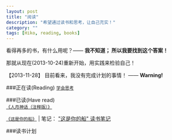 ```yaml
---
layout: post
title: "阅读"
description: "希望通过读书和思考，让自己充实！"
category: ""
tags: [Hiko, reading, books]
---
```

看得再多的书，有什么用呢？—— **我不知道； 所以我要找到这个答案！**

那就从现在(2013-10-24)重新开始，用实践来检验自己！

【2013-11-28】
目前看来，我没有完成计划的事情！ —— **Warning!**

###正在读(Reading)
[`学会思考`](http://book.douban.com/subject/24697776/) 


###已读(Have read)  
[`《人月神话（注释版）》`](http://book.douban.com/subject/2149728/) 

[`《这是你的船》`](http://book.douban.com/subject/1076490/) | 笔记： [\"这是你的船\" 读书笔记](/reading-notes/this-is-your-ship.html)

###读书计划
<p></p>
